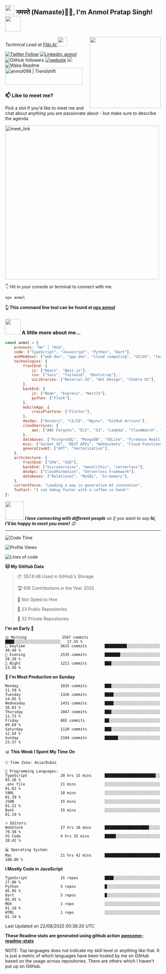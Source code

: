 <h2><img src="https://emojis.slackmojis.com/emojis/images/1531849430/4246/blob-sunglasses.gif?1531849430" width="30"/> नमस्ते (Namaste)🙏🏻, I'm Anmol Pratap Singh! <img src="https://media.giphy.com/media/12oufCB0MyZ1Go/giphy.gif" width="50"></h2>
<img align='right' src="https://media.giphy.com/media/M9gbBd9nbDrOTu1Mqx/giphy.gif" width="230">
<p><em>Technical Lead at <a href="https://fliki.ai/">Fliki.AI
</a><img src="https://media.giphy.com/media/WUlplcMpOCEmTGBtBW/giphy.gif" width="30"> 
</em></p>

[![Twitter Follow](https://img.shields.io/twitter/follow/misteranmol?label=Follow)](https://twitter.com/intent/follow?screen_name=misteranmol)
[![Linkedin: anmol](https://img.shields.io/badge/-anmol-blue?style=flat-square&logo=Linkedin&logoColor=white&link=https://www.linkedin.com/in/anmol-p-singh/)](https://www.linkedin.com/in/anmol098/)
![GitHub followers](https://img.shields.io/github/followers/anmol098?label=Follow&style=social)
[![website](https://img.shields.io/badge/Website-46a2f1.svg?&style=flat-square&logo=Google-Chrome&logoColor=white&link=https://anmolsingh.me/)](https://anmolsingh.me/)
![](https://visitor-badge.glitch.me/badge?page_id=anmol098.anmol098)
![Waka Readme](https://github.com/anmol098/anmol098/workflows/Waka%20Readme/badge.svg)
<a href="https://trendshift.io/developers/2235" target="_blank"><img src="https://trendshift.io/api/badge/developers/2235" alt="anmol098 | Trendshift" style="width: 250px; height: 55px;" width="250" height="55"/></a>

### 📫 Like to meet me?

Pick a slot if you'd like to meet me and chat about anything you are passionate about - but make sure to describe the agenda

<a href="https://calendly.com/anmol098/30min" target="_blank"><img width="498" alt="meet_link" src="https://user-images.githubusercontent.com/15426564/144297439-f530f383-e73e-41e0-9914-a9b7d3f432e5.png"></a>

👇 Hit in your console or terminal to connect with me.

```bash
npx anmol
```
**👆 This command line tool can be found at [npx anmol](https://github.com/anmol098/npx_card)**

### <img src="https://media.giphy.com/media/VgCDAzcKvsR6OM0uWg/giphy.gif" width="50"> A little more about me...  

```javascript
const anmol = {
    pronouns: "He" | "Him",
    code: ["TypeScript", "Javascript", "Python", "Dart"],
    askMeAbout: ["web dev", "app dev", "cloud computing", "UI/UX", "tech trends"],
    technologies: {
        frontEnd: {
            js: ["React", "Next.js"],
            css: ["Sass", "Tailwind", "Bootstrap"],
            uiLibraries: ["Material UI", "Ant Design", "Chakra UI"],
        },
        backEnd: {
            js: ["Node", "Express", "NestJS"],
            python: ["Flask"],
        },
        mobileApp: {
            crossPlatform: ["Flutter"],
        },
        devOps: ["Docker🐳", "CI/CD", "Nginx", "GitHub Actions"],
        cloudServices: {
            aws: ["AWS Fargate", "EC2", "S3", "Lambda", "CloudWatch", "RDS"],
        },
        databases: ["PostgreSQL", "MongoDB", "SQLite", "Firebase Realtime DB", "redis"],
        misc: ["Socket.IO", "REST APIs", "WebSockets", "Cloud Functions"],
        generativeAI: ["GPT", "Vectorization"],
    },
    architecture: {
        frontEnd: ["SPA", "SSR"],
        backEnd: ["microservices", "monolithic", "serverless"],
        devOps: ["CloudFormation", "Serverless Framework"],
        databases: ["Relational", "NoSQL", "In-memory"],
    },
    currentFocus: "Leading a way in generative AI innovation",
    funFact: "I can debug faster with a coffee in hand!"
};
```

<img src="https://media.giphy.com/media/LnQjpWaON8nhr21vNW/giphy.gif" width="60"> <em><b>I love connecting with different people</b> so if you want to say <b>hi, I'll be happy to meet you more!</b> 😊</em>

---
<!--START_SECTION:waka-->
![Code Time](http://img.shields.io/badge/Code%20Time-4%2C744%20hrs%2011%20mins-blue)

![Profile Views](http://img.shields.io/badge/Profile%20Views-632-blue)

![Lines of code](https://img.shields.io/badge/From%20Hello%20World%20I%27ve%20Written-7.6%20million%20lines%20of%20code-blue)

**🐱 My GitHub Data** 

> 📦 357.6 kB Used in GitHub's Storage 
 > 
> 🏆 616 Contributions in the Year 2025
 > 
> 🚫 Not Opted to Hire
 > 
> 📜 23 Public Repositories 
 > 
> 🔑 32 Private Repositories 
 > 
**I'm an Early 🐤** 

```text
🌞 Morning                1567 commits        ████░░░░░░░░░░░░░░░░░░░░░   17.55 % 
🌆 Daytime                3615 commits        ██████████░░░░░░░░░░░░░░░   40.49 % 
🌃 Evening                2535 commits        ███████░░░░░░░░░░░░░░░░░░   28.39 % 
🌙 Night                  1211 commits        ███░░░░░░░░░░░░░░░░░░░░░░   13.56 % 
```
📅 **I'm Most Productive on Sunday** 

```text
Monday                   1035 commits        ███░░░░░░░░░░░░░░░░░░░░░░   11.59 % 
Tuesday                  1326 commits        ████░░░░░░░░░░░░░░░░░░░░░   14.85 % 
Wednesday                1431 commits        ████░░░░░░░░░░░░░░░░░░░░░   16.03 % 
Thursday                 1047 commits        ███░░░░░░░░░░░░░░░░░░░░░░   11.73 % 
Friday                   865 commits         ██░░░░░░░░░░░░░░░░░░░░░░░   09.69 % 
Saturday                 1120 commits        ███░░░░░░░░░░░░░░░░░░░░░░   12.54 % 
Sunday                   2104 commits        ██████░░░░░░░░░░░░░░░░░░░   23.57 % 
```


📊 **This Week I Spent My Time On** 

```text
🕑︎ Time Zone: Asia/Dubai

💬 Programming Languages: 
TypeScript               20 hrs 15 mins      ███████████████████████░░   93.28 % 
.env file                21 mins             ░░░░░░░░░░░░░░░░░░░░░░░░░   01.62 % 
YAML                     18 mins             ░░░░░░░░░░░░░░░░░░░░░░░░░   01.39 % 
JSON                     15 mins             ░░░░░░░░░░░░░░░░░░░░░░░░░   01.22 % 
Bash                     15 mins             ░░░░░░░░░░░░░░░░░░░░░░░░░   01.19 % 

🔥 Editors: 
WebStorm                 17 hrs 16 mins      ████████████████████░░░░░   79.58 % 
VS Code                  4 hrs 25 mins       █████░░░░░░░░░░░░░░░░░░░░   20.42 % 

💻 Operating System: 
Mac                      21 hrs 42 mins      █████████████████████████   100.00 % 
```

**I Mostly Code in JavaScript** 

```text
TypeScript               15 repos            ████░░░░░░░░░░░░░░░░░░░░░   17.86 % 
Python                   5 repos             █░░░░░░░░░░░░░░░░░░░░░░░░   05.95 % 
Dart                     5 repos             █░░░░░░░░░░░░░░░░░░░░░░░░   05.95 % 
MDX                      1 repo              ░░░░░░░░░░░░░░░░░░░░░░░░░   01.19 % 
HTML                     1 repo              ░░░░░░░░░░░░░░░░░░░░░░░░░   01.19 % 
```




 Last Updated on 22/08/2025 00:36:20 UTC
<!--END_SECTION:waka-->

**These Readme stats are generated using github action [awesome-readme-stats](https://github.com/anmol098/waka-readme-stats)**

NOTE: Top languages does not indicate my skill level or anything like that. It is just a metric of which languages have been hosted by me on GitHub based on the usage across repositories. There are others which I haven't put up on GitHub.
